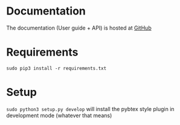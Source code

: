 Documentation
=============
The documentation (User guide + API) is hosted at [GitHub](https://themightyoarfish.github.io/uos-swe-publication-utility/ "GitHub")

Requirements
============
`sudo pip3 install -r requirements.txt`

Setup
=====
`sudo python3 setup.py develop` will install the pybtex style plugin in development mode (whatever that means)
